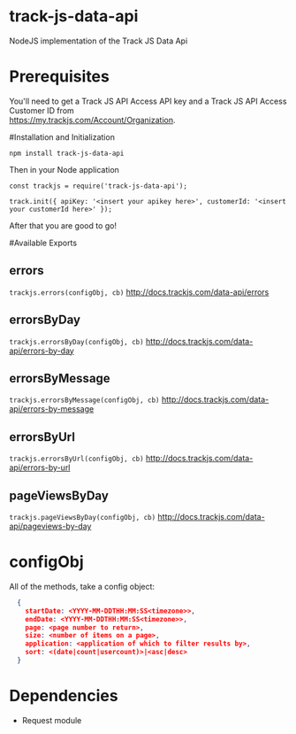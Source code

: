 # track-js-data-api
NodeJS implementation of the Track JS Data Api

# Prerequisites
You'll need to get a Track JS API Access API key and a Track JS API Access Customer ID from  
https://my.trackjs.com/Account/Organization.

#Installation and Initialization

````
npm install track-js-data-api
````

Then in your Node application

````
const trackjs = require('track-js-data-api');

track.init({ apiKey: '<insert your apikey here>', customerId: '<insert your customerId here>' });
````

After that you are good to go!

#Available Exports

## errors

`trackjs.errors(configObj, cb)`
http://docs.trackjs.com/data-api/errors

## errorsByDay

`trackjs.errorsByDay(configObj, cb)`
http://docs.trackjs.com/data-api/errors-by-day

## errorsByMessage

`trackjs.errorsByMessage(configObj, cb)`
http://docs.trackjs.com/data-api/errors-by-message

## errorsByUrl

`trackjs.errorsByUrl(configObj, cb)`
http://docs.trackjs.com/data-api/errors-by-url

## pageViewsByDay

`trackjs.pageViewsByDay(configObj, cb)`
http://docs.trackjs.com/data-api/pageviews-by-day

# configObj

All of the methods, take a config object:

```json
  {
    startDate: <YYYY-MM-DDTHH:MM:SS<timezone>>,
    endDate: <YYYY-MM-DDTHH:MM:SS<timezone>>,
    page: <page number to return>,
    size: <number of items on a page>,
    application: <application of which to filter results by>,
    sort: <(date|count|usercount)>|<asc|desc>
  }
```

# Dependencies

* Request module
